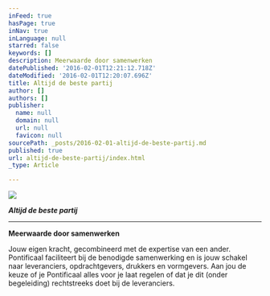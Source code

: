 ```yaml
---
inFeed: true
hasPage: true
inNav: true
inLanguage: null
starred: false
keywords: []
description: Meerwaarde door samenwerken
datePublished: '2016-02-01T12:21:12.718Z'
dateModified: '2016-02-01T12:20:07.696Z'
title: Altijd de beste partij
author: []
authors: []
publisher:
  name: null
  domain: null
  url: null
  favicon: null
sourcePath: _posts/2016-02-01-altijd-de-beste-partij.md
published: true
url: altijd-de-beste-partij/index.html
_type: Article

---
```

![](https://the-grid-user-content.s3-us-west-2.amazonaws.com/b038e339-b4e0-4134-8ea8-3e1d9a4faa53.jpg)

**_Altijd de beste partij_**

****

**Meerwaarde door samenwerken**

Jouw eigen kracht, gecombineerd met de expertise van een
ander. Pontificaal faciliteert bij de benodigde samenwerking en is jouw schakel
naar leveranciers, opdrachtgevers, drukkers en vormgevers. Aan jou de keuze of
je Pontificaal alles voor je laat regelen of dat je dit (onder begeleiding)
rechtstreeks doet bij de leveranciers.